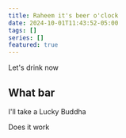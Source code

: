 ```yaml
---
title: Raheem it's beer o'clock
date: 2024-10-01T11:43:52-05:00
tags: []
series: []
featured: true
---
```

Let's drink
now
<!--more-->

## What bar

I'll take a Lucky Buddha

Does it work